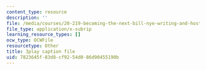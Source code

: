 ```yaml
---
content_type: resource
description: ''
file: /media/courses/20-219-becoming-the-next-bill-nye-writing-and-hosting-the-educational-show-january-iap-2015/7823645f83d8cf9254d086d90455190b_Docl3KOqnHI.srt
file_type: application/x-subrip
learning_resource_types: []
ocw_type: OCWFile
resourcetype: Other
title: 3play caption file
uid: 7823645f-83d8-cf92-54d0-86d90455190b
---
```

